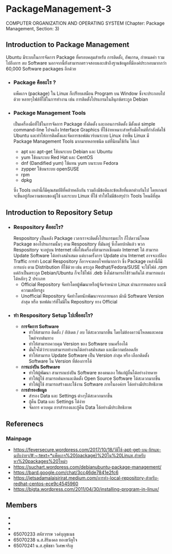 # PackageManagement-3
COMPUTER ORGANIZATION AND OPERATING SYSTEM (Chapter: Package Management, Section: 3)

## Introduction to Package Management ##
  Ubuntu มีระบบในการจัดการ Package ที่ครอบคลุมสำหรับ การติดตั้ง, อัพเกรด, กำหนดค่า รวมไปถึงการ ลบ Software นอกจากนี้ยังสามารถตรวจสอบและเข้าถึงฐานข้อมูลที่มีองค์ประกอบมากกว่า 60,000 Software packages อีกด้วย 
  

- ### Package คืออะไร ? ###
  แพ็คเกจ (package) ใน Linux ก็เปรียบเสมือน Program บน Window ซึ่งจะประกอบไปด้วย หลายๆไฟล์ที่ใช้ในการทำงาน เช่น การติดตั้งโปรแกรมในลีนุกซ์ตระกูล Debian

- ### Package Management Tools ###

  เป็นเครื่องมือที่ใช้ในการจัดการ Package ทั้งติดตั้ง และถอนการติดตั้ง มีตั้งแต่ simple command-line ไปจนถึง Interface Graphics ที่ใช้ง่ายเหมาะสำหรับมือใหม่ที่กำลังหัดใช้ Ubuntu และทำให้การติดตั้งและจัดการซอฟต์แวร์บนระบบ Linux ง่ายขึ้น
  Linux มี Package Management Tools มากมายหลายชนิด แต่ที่นิยมใช้กัน ได้แก่
  - apt และ apt-get ใช้บนระบบ Debian และ Ubuntu
  - yum ใช้บนระบบ Red Hat และ CentOS
  - dnf (Dandified yum) ใช้แทน yum บนระบบ Fedora
  - zypper ใช้บนระบบ openSUSE
  - rpm
  - dpkg

  ซึ่ง Tools เหล่านี้ก็มีคุณสมบัติที่คล้ายคลึงกัน รวมถึงมีข้อดีและข้อเสียที่แตกต่างกันไป โดยเกณฑ์จะขึ้นอยู่กับความชอบของผู้ใช้ และระบบ Linux ที่ใช้ ทำให้ไม่มีข้อสรุปว่า Tools ไหนดีที่สุด

## Introduction to Repository Setup ##
- ### Respository คืออะไร? ###
    Respository เป็นคลัง Package เวลาเราจะติดตั้งโปรแกรมอะไร ก็ไปดาวน์โหลด Package ของโปรแกรมนั้นๆ ตาม Respository ที่มันอยู่ ซึ่งโดยปกติแล้ว พวก Respository จะอยู่บน Internet เพื่อให้เครื่องที่สามารถเชื่อมต่อ Internet ได้ สามารถ Update Software ได้อย่างสม่ำเสมอ แต่บางครั้งการ Update ผ่าน Internet อาจจะเปลือง Traffic การทำ Local Respository ก็อาจจะตอบโจทย์มากกว่า ซึ่ง Package เหล่านี้ก็มีการแบ่ง ตาม Distribution ที่ใช้ด้วย เช่น ตระกูล Redhat/Fedora/SUSE จะใช้ไฟล์ .rpm แต่ถ้าเป็นตระกูล Debian/Ubuntu ก็จะใช้ไฟล์ .deb ซึ่งไม่สามารถใช้ร่วมกันได้ สามารถแบ่งได้หลักๆ 2 ประเภท
  - Official Repository
    จัดทำโดยผู้พัฒนาหรือผู้จัดจำหน่าย Linux ผ่านการทดสอบ และมีความเสถียรสูง
  - Unofficial Repository
    จัดทำโดยนักพัฒนาจากภายนอก มักมี Software Version ล่าสุด หรือ ซอฟต์แวร์ที่ไม่มีใน Repository ทาง Official
- ### ทำ Respository Setup ไปเพื่ออะไร? ###
  - **การจัดการ Software**
    - ทำให้สามารถ ติดตั้ง / อัปเดต / ลบ ได้สะดวกมากขึ้น โดยไม่ต้องดาวน์โหลดและคอมไพล์จากต้นทาง
    - ทำให้สามารถควบคุม Version ของ Software บนเครื่องได้
    - มั่นใจได้ว่าระบบสามารถทำงานได้อย่างสม่ำเสมอ และมีความปลอดภัย
    - ทำให้สามารถ Update Software เป็น Version ล่าสุด หรือ เลือกติดตั้ง Software ใน Version ที่ต้องการได้
  - **การแบ่งปัน Software**
    -  ทำให้ผู้พัฒนา สามารถแบ่งปัน Software ของตนเอง ให้แก่ผู้อื่นได้อย่างง่ายดาย
    -  ทำให้ผู้ใช้ สามารถค้นหาและติดตั้ง Open Source Software ได้สะดวกมากขึ้น
    -  ทำให้ผู้ใช้ สามารถสร้างและใช้งาน Software ภายในองค์กร ได้อย่างมีประสิทธิภาพ
  - **การสำรองข้อมูล**
    -  สำรอง Data และ Settings ต่างๆได้สะดวกมากขึ้น
    -  กู้คืน Data และ Settings ได้ง่าย
    -  จัดการ ควบคุม การสำรองและกู้คืน Data ได้อย่างมีประสิทธิภาพ
  

## Referenecs ##
### Mainpage ###
-  https://feversecure.wordpress.com/2017/10/18/วิธีใช้-apt-get-บน-linux-ฉบับง่ายๆ/#:~:text=*แพ็คเกจ%20(package)%20ใน%20Linux,สำหรับหา%20packages%20ใหม่ๆ
- https://suchart.wordpress.com/debianubuntu-package-management/
- https://bard.google.com/chat/3cc46de7841e2fc6
- https://jetsadamalaisirirat.medium.com/การทำ-local-repository-สำหรับ-redhat-centos-ece9c4545960
- https://bigta.wordpress.com/2011/04/30/installing-program-in-linux/ 

## Members ##
-
-
-
- 65070233 สหัสวรรษ วงศ์บุญธเนธ
- 65070238 น.ส.สิริมงคล ทองขวัญใจ
- 65070241 น.ส.สุพิชชา วิเศษเจริญ
